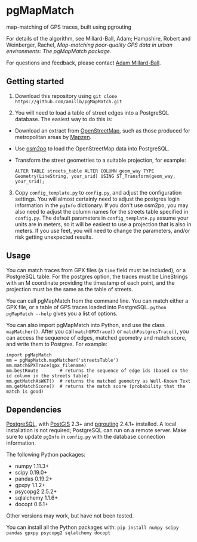 # pgMapMatch
map-matching of GPS traces, built using pgrouting

For details of the algorithm, see Millard-Ball, Adam; Hampshire, Robert and Weinberger, Rachel, *Map-matching poor-quality GPS data in urban environments: The pgMapMatch package.* 

For questions and feedback, please contact [Adam Millard-Ball](https://people.ucsc.edu/~adammb/).

## Getting started ##
1. Download this repository using `git clone https://github.com/amillb/pgMapMatch.git`

2. You will need to load a table of street edges into a PostgreSQL database. The easiest way to do this is:
  * Download an extract from [OpenStreetMap](http://www.openstreetmap.org/), such as those produced for metropolitan areas by [Mapzen](https://mapzen.com/data/metro-extracts/).
  * Use [osm2po](http://osm2po.de) to load the OpenStreetMap data into PostgreSQL.
  * Transform the street geometries to a suitable projection, for example: 

     `ALTER TABLE streets_table ALTER COLUMN geom_way TYPE Geometry(LineString, your_srid) USING ST_Transform(geom_way, your_srid);` 

3. Copy `config_template.py` to `config.py`, and adjust the configuration settings. You will almost certainly need to adjust the postgres login information in the `pgInfo` dictionary. If you don't use osm2po, you may also need to adjust the column names for the streets table specified in `config.py`. The default parameters in `config_template.py` assume your units are in meters, so it will be easiest to use a projection that is also in meters. If you use feet, you will need to change the parameters, and/or risk getting unexpected results.

## Usage ##
You can match traces from GPX files (a `time` field must be included), or a PostgreSQL table. For the postgres option, the traces must be LineStrings with an M coordinate providing the timestamp of each point, and the projection must be the same as the table of streets.

You can call pgMapMatch from the command line. You can match either a GPX file, or a table of GPS traces loaded into PostgreSQL. `python pgMapMatch --help` gives you a list of options. 

You can also import pgMapMatch into Python, and use the class `mapMatcher()`. After you call `matchGPXTrace()` or `matchPostgresTrace()`, you can access the sequence of edges, matched geometry and match score, and write them to Postgres. For example:
```
import pgMapMatch
mm = pgMapMatch.mapMatcher('streetsTable')
mm.matchGPXTrace(gpx_filename)
mm.bestRoute        # returns the sequence of edge ids (based on the id column in the streets table)
mm.getMatchAsWKT()  # returns the matched geometry as Well-Known Text
mm.getMatchScore()  # returns the match score (probability that the match is good)
```

## Dependencies ##

[PostgreSQL](https://www.postgresql.org/download/), with [PostGIS](https://postgis.net/install/) 2.3+ and [pgrouting](http://pgrouting.org/download.html) 2.4.1+ installed. A local installation is not required; PostgreSQL can run on a remote server. Make sure to update `pgInfo` in `config.py` with the database connection information.

The following Python packages:  
* numpy 1.11.3+  
* scipy 0.19.0+  
* pandas 0.19.2+  
* gpxpy 1.1.2+  
* psycopg2 2.5.2+  
* sqlalchemy 1.1.6+  
* docopt 0.6.1+  

Other versions may work, but have not been tested.

You can install all the Python packages with:
`pip install numpy scipy pandas gpxpy psycopg2 sqlalchemy docopt`
